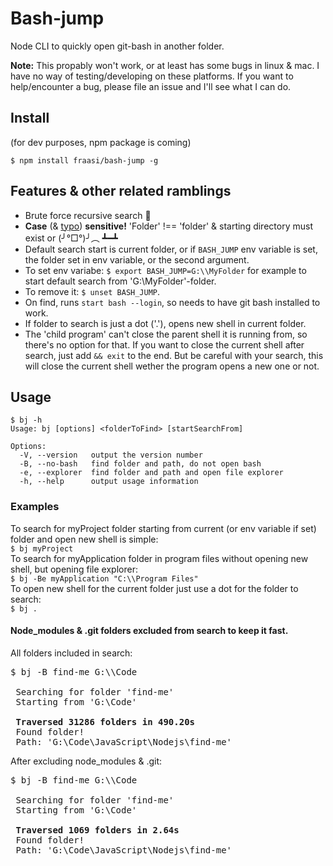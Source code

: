 # Bash-jump

Node CLI to quickly open git-bash in another folder.  

**Note:** This propably won't work, or at least has some bugs in linux & mac. I have no way of testing/developing on these platforms. If you want to help/encounter a bug, please file an issue and I'll see what I can do.  


## Install
(for dev purposes, npm package is coming)
```
$ npm install fraasi/bash-jump -g
```

## Features & other related ramblings

* Brute force recursive search :muscle:
* **Case** (& [typo](https://i.imgur.com/Kaa8zvg.jpg)) **sensitive!** 'Folder' !== 'folder' & starting directory must exist or  (╯°□°)╯︵ ┻━┻
* Default search start is current folder, or if `BASH_JUMP` env variable is set, the folder set in env variable, or the second argument.
* To set env variabe: `$ export BASH_JUMP=G:\\MyFolder` for example to start default search from 'G:\MyFolder'-folder.
* To remove it: `$ unset BASH_JUMP`.
* On find, runs `start bash --login`, so needs to have git bash installed to work.
* If folder to search is just a dot ('.'), opens new shell in current folder.
* The 'child program' can't close the parent shell it is running from, so there's no option for that. If you want to close the current shell after search, just add `&& exit` to the end. But be careful with your search, this will close the current shell wether the program opens a new one or not.


## Usage

```
$ bj -h
Usage: bj [options] <folderToFind> [startSearchFrom]

Options:
  -V, --version   output the version number
  -B, --no-bash   find folder and path, do not open bash
  -e, --explorer  find folder and path and open file explorer
  -h, --help      output usage information
```


### Examples
To search for myProject folder starting from current (or env variable if set) folder and open new shell is simple:  
`$ bj myProject`  
To search for myApplication folder in program files without opening new shell, but opening file explorer:  
`$ bj -Be myApplication "C:\\Program Files"`  
To open new shell for the current folder just use a dot for the folder to search:  
`$ bj .`  


#### Node_modules & .git folders excluded from search to keep it fast.  

All folders included in search:
<pre>
$ bj -B find-me G:\\Code

 Searching for folder 'find-me'
 Starting from 'G:\Code'

 <b>Traversed 31286 folders in 490.20s</b>
 Found folder!
 Path: 'G:\Code\JavaScript\Nodejs\find-me'
</pre>
After excluding node_modules & .git:
<pre>
$ bj -B find-me G:\\Code

 Searching for folder 'find-me'
 Starting from 'G:\Code'

 <b>Traversed 1069 folders in 2.64s</b>
 Found folder!
 Path: 'G:\Code\JavaScript\Nodejs\find-me'
</pre>
